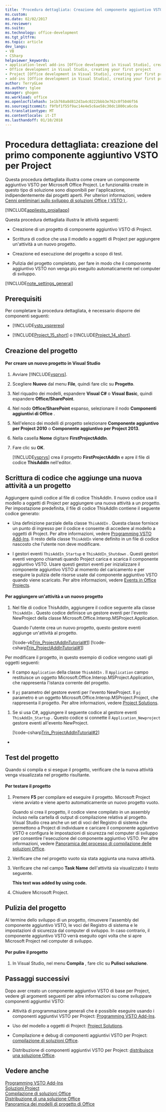 ```yaml
---
title: 'Procedura dettagliata: Creazione del componente aggiuntivo VSTO prima per il progetto | Documenti Microsoft'
ms.custom: 
ms.date: 02/02/2017
ms.reviewer: 
ms.suite: 
ms.technology: office-development
ms.tgt_pltfrm: 
ms.topic: article
dev_langs:
- VB
- CSharp
helpviewer_keywords:
- application-level add-ins [Office development in Visual Studio], creating your first project
- Office development in Visual Studio, creating your first project
- Project [Office development in Visual Studio], creating your first project
- add-ins [Office development in Visual Studio], creating your first project
author: TerryGLee
ms.author: tglee
manager: ghogen
ms.workload: office
ms.openlocfilehash: 1e1b768a8d812d3a4c0222bbb3e762c0f5046f56
ms.sourcegitcommit: f9fbf1f55f9ac14e4e5c6ae58c30dc1800ca6cda
ms.translationtype: MT
ms.contentlocale: it-IT
ms.lasthandoff: 01/10/2018
---
```

# <a name="walkthrough-creating-your-first-vsto-add-in-for-project"></a>Procedura dettagliata: creazione del primo componente aggiuntivo VSTO per Project
  Questa procedura dettagliata illustra come creare un componente aggiuntivo VSTO per Microsoft Office Project. Le funzionalità create in questo tipo di soluzione sono disponibili per l'applicazione, indipendentemente dai progetti aperti. Per ulteriori informazioni, vedere [Cenni preliminari sullo sviluppo di soluzioni Office &#40; VSTO &#41; ](../vsto/office-solutions-development-overview-vsto.md).  
  
 [!INCLUDE[appliesto_projallapp](../vsto/includes/appliesto-projallapp-md.md)]  
  
 Questa procedura dettagliata illustra le attività seguenti:  
  
-   Creazione di un progetto di componente aggiuntivo VSTO di Project.  
  
-   Scrittura di codice che usa il modello a oggetti di Project per aggiungere un'attività a un nuovo progetto.  
  
-   Creazione ed esecuzione del progetto a scopo di test.  
  
-   Pulizia del progetto completato, per fare in modo che il componente aggiuntivo VSTO non venga più eseguito automaticamente nel computer di sviluppo.  
  
 [!INCLUDE[note_settings_general](../sharepoint/includes/note-settings-general-md.md)]  
  
## <a name="prerequisites"></a>Prerequisiti  
 Per completare la procedura dettagliata, è necessario disporre dei componenti seguenti:  
  
-   [!INCLUDE[vsto_vsprereq](../vsto/includes/vsto-vsprereq-md.md)]  
  
-   [!INCLUDE[Project_15_short](../vsto/includes/project-15-short-md.md)] o [!INCLUDE[Project_14_short](../vsto/includes/project-14-short-md.md)].  
  
## <a name="creating-the-project"></a>Creazione del progetto  
  
#### <a name="to-create-a-new-project-in-visual-studio"></a>Per creare un nuovo progetto in Visual Studio  
  
1.  Avviare [!INCLUDE[vsprvs](../sharepoint/includes/vsprvs-md.md)].  
  
2.  Scegliere **Nuovo** dal menu **File**, quindi fare clic su **Progetto**.  
  
3.  Nel riquadro dei modelli, espandere **Visual C#** o **Visual Basic**, quindi espandere **Office/SharePoint**.  
  
4.  Nel nodo **Office/SharePoint** espanso, selezionare il nodo **Componenti aggiuntivi di Office** .  
  
5.  Nell'elenco dei modelli di progetto selezionare **Componente aggiuntivo per Project 2010** o **Componente aggiuntivo per Project 2013**.  
  
6.  Nella casella **Nome** digitare **FirstProjectAddIn**.  
  
7.  Fare clic su **OK**.  
  
     [!INCLUDE[vsprvs](../sharepoint/includes/vsprvs-md.md)] crea il progetto **FirstProjectAddIn** e apre il file di codice **ThisAddIn** nell'editor.  
  
## <a name="writing-code-that-adds-a-new-task-to-a-project"></a>Scrittura di codice che aggiunge una nuova attività a un progetto  
 Aggiungere quindi codice al file di codice ThisAddIn. Il nuovo codice usa il modello a oggetti di Project per aggiungere una nuova attività a un progetto. Per impostazione predefinita, il file di codice ThisAddIn contiene il seguente codice generato:  
  
-   Una definizione parziale della classe `ThisAddIn` . Questa classe fornisce un punto di ingresso per il codice e consente di accedere al modello a oggetti di Project. Per altre informazioni, vedere [Programming VSTO Add-Ins](../vsto/programming-vsto-add-ins.md). Il resto della classe `ThisAddIn` viene definito in un file di codice nascosto che l'utente non deve modificare.  
  
-   I gestori eventi `ThisAddIn_Startup` e `ThisAddIn_Shutdown` . Questi gestori eventi vengono chiamati quando Project carica e scarica il componente aggiuntivo VSTO. Usare questi gestori eventi per inizializzare il componente aggiuntivo VSTO al momento del caricamento e per eseguire la pulizia delle risorse usate dal componente aggiuntivo VSTO quando viene scaricato. Per altre informazioni, vedere [Events in Office Projects](../vsto/events-in-office-projects.md).  
  
#### <a name="to-add-a-task-to-a-new-project"></a>Per aggiungere un'attività a un nuovo progetto  
  
1.  Nel file di codice ThisAddIn, aggiungere il codice seguente alla classe `ThisAddIn` . Questo codice definisce un gestore eventi per l'evento NewProject della classe Microsoft.Office.Interop.MSProject.Application.  
  
     Quando l'utente crea un nuovo progetto, questo gestore eventi aggiunge un'attività al progetto.  
  
     [!code-vb[Trin_ProjectAddInTutorial#1](../vsto/codesnippet/VisualBasic/Trin_ProjectAddInTutorial/ThisAddIn.vb#1)]
     [!code-csharp[Trin_ProjectAddInTutorial#1](../vsto/codesnippet/CSharp/Trin_ProjectAddInTutorial/ThisAddIn.cs#1)]  
  
 Per modificare il progetto, in questo esempio di codice vengono usati gli oggetti seguenti:  
  
-   Il campo `Application` della classe `ThisAddIn` . Il `Application` campo restituisce un oggetto Microsoft.Office.Interop.MSProject.Application, che rappresenta l'istanza corrente del progetto.  
  
-   Il `pj` parametro del gestore eventi per l'evento NewProject. Il `pj` parametro è un oggetto Microsoft.Office.Interop.MSProject.Project, che rappresenta il progetto. Per altre informazioni, vedere [Project Solutions](../vsto/project-solutions.md).  
  
1.  Se si usa C#, aggiungere il seguente codice al gestore eventi `ThisAddIn_Startup` . Questo codice si connette il `Application_Newproject` gestore eventi all'evento NewProject.  
  
     [!code-csharp[Trin_ProjectAddInTutorial#2](../vsto/codesnippet/CSharp/Trin_ProjectAddInTutorial/ThisAddIn.cs#2)]  
  
-  
  
## <a name="testing-the-project"></a>Test del progetto  
 Quando si compila e si esegue il progetto, verificare che la nuova attività venga visualizzata nel progetto risultante.  
  
#### <a name="to-test-the-project"></a>Per testare il progetto  
  
1.  Premere **F5** per compilare ed eseguire il progetto. Microsoft Project viene avviato e viene aperto automaticamente un nuovo progetto vuoto.  
  
     Quando si crea il progetto, il codice viene compilato in un assembly incluso nella cartella di output di compilazione relativa al progetto. Visual Studio crea anche un set di voci del Registro di sistema che permettono a Project di individuare e caricare il componente aggiuntivo VSTO e configura le impostazioni di sicurezza nel computer di sviluppo per consentire l'esecuzione del componente aggiuntivo VSTO. Per altre informazioni, vedere [Panoramica del processo di compilazione delle soluzioni Office](http://msdn.microsoft.com/en-us/a9d12e4f-c9ea-4a62-a841-c42b91f831ee).  
  
2.  Verificare che nel progetto vuoto sia stata aggiunta una nuova attività.  
  
3.  Verificare che nel campo **Task Name** dell'attività sia visualizzato il testo seguente.  
  
     **This text was added by using code.**  
  
4.  Chiudere Microsoft Project.  
  
## <a name="cleaning-up-the-project"></a>Pulizia del progetto  
 Al termine dello sviluppo di un progetto, rimuovere l'assembly del componente aggiuntivo VSTO, le voci del Registro di sistema e le impostazioni di sicurezza dal computer di sviluppo. In caso contrario, il componente aggiuntivo VSTO verrà eseguito ogni volta che si apre Microsoft Project nel computer di sviluppo.  
  
#### <a name="to-clean-up-your-project"></a>Per pulire il progetto  
  
1.  In Visual Studio, nel menu **Compila** , fare clic su **Pulisci soluzione**.  
  
## <a name="next-steps"></a>Passaggi successivi  
 Dopo aver creato un componente aggiuntivo VSTO di base per Project, vedere gli argomenti seguenti per altre informazioni su come sviluppare componenti aggiuntivi VSTO:  
  
-   Attività di programmazione generali che è possibile eseguire usando i componenti aggiuntivi VSTO per Project: [Programming VSTO Add-Ins](../vsto/programming-vsto-add-ins.md).  
  
-   Uso del modello a oggetti di Project: [Project Solutions](../vsto/project-solutions.md).  
  
-   Compilazione e debug di componenti aggiuntivi VSTO per Project: [compilazione di soluzioni Office](../vsto/building-office-solutions.md).  
  
-   Distribuzione di componenti aggiuntivi VSTO per Project: [distribuisce una soluzione Office](../vsto/deploying-an-office-solution.md).  
  
## <a name="see-also"></a>Vedere anche  
 [Programming VSTO Add-Ins](../vsto/programming-vsto-add-ins.md)   
 [Soluzioni Project](../vsto/project-solutions.md)   
 [Compilazione di soluzioni Office](../vsto/building-office-solutions.md)   
 [Distribuzione di una soluzione Office](../vsto/deploying-an-office-solution.md)   
 [Panoramica dei modelli di progetto di Office](../vsto/office-project-templates-overview.md)  
  
  